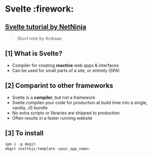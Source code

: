# Svelte :firework:

## [Svelte tutorial by NetNinja](https://www.youtube.com/watch?v=zojEMeQGGHs&list=PL4cUxeGkcC9hlbrVO_2QFVqVPhlZmz7tO)

> Short note by Amkaaa

## [1] What is Svelte?
 - Compiler for creating **reactive** web apps & interfaces
 - Can be used for small parts of a site, or entirely (SPA)

## [2] Comparint to other frameworks
 - Svelte is a **compiler**, but not a framework
 - Svelte compiles your code for production at build time into a single, vanilla, JS bundle
 - No extra scripts or libraries are shipped to production
 - Often results in a faster running website
 
## [3] To install
```js
npm i -g degit
degit sveltejs/template <your_app_name>
```
